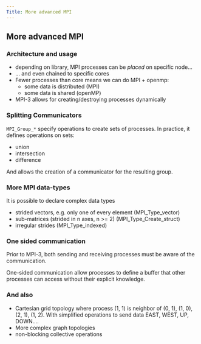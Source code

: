 ```yaml
---
Title: More advanced MPI
---
```


## More advanced MPI

### Architecture and usage

* depending on library, MPI processes can be *placed* on specific node...
* ... and even chained to specific cores
* Fewer processes than core means we can do MPI + openmp:
   - some data is distributed (MPI)
   - some data is shared (openMP)
* MPI-3 allows for creating/destroying processes dynamically

### Splitting Communicators

``MPI_Group_*`` specify operations to create sets of processes.
In practice, it defines operations on sets:

- union
- intersection
- difference

And allows the creation of a communicator for the resulting group.

### More MPI data-types

It is possible to declare complex data types

- strided vectors, e.g. only one of every element (MPI_Type_vector)
- sub-matrices (strided in n axes, n >= 2) (MPI_Type_Create_struct)
- irregular strides (MPI_Type_indexed)


### One sided communication

Prior to MPI-3, both sending and receiving processes must be aware of the
communication.

One-sided communication allow processes to define a buffer that other processes
can access without their explicit knowledge.


### And also

- Cartesian grid topology where process (1, 1) is neighbor
  of (0, 1), (1, 0), (2, 1), (1, 2). With simplified operations to send data
  EAST, WEST, UP, DOWN....
- More complex graph topologies
- non-blocking collective operations
